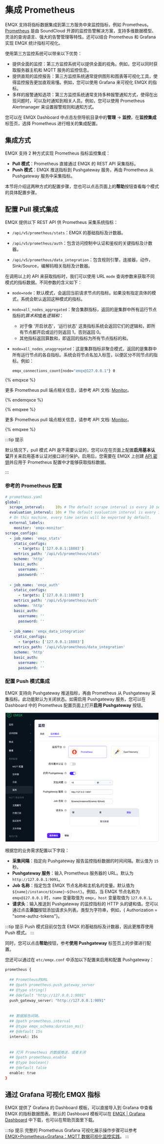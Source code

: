 # 集成 Prometheus

EMQX 支持将指标数据集成到第三方服务中来监控指标，例如 Prometheus。[Prometheus](https://prometheus.io/) 是由 SoundCloud 开源的监控告警解决方案，支持多维数据模型、灵活的查询语言、强大的告警管理等特性。还可以结合 Prometheus 和 Grafana 实现 EMQX 统计指标可视化。

使用第三方监控系统可以带来以下优势：

- 提供全面的监控：第三方监控系统可以提供全面的视角。例如，您可以同时获取服务器主机和 MQTT 服务的监控信息。
- 提供直观的监控报告：第三方监控系统通常提供图形和图表等可视化工具，使得监控报告更加直观易懂。例如，您可以使用 Grafana 来可视化 EMQX 的指标。
- 多样的报警通知选项：第三方监控系统通常支持多种报警通知方式，使得在出现问题时，可以及时通知到相关人员。例如，您可以使用 Prometheus Alertmanager 来设置报警规则和通知方式。

您可以在 EMQX Dashboard 中点击左侧导航目录中的**管理** -> **监控**，在**监控集成**标签页，选择 Prometheus 进行相关的集成配置。

<!-- TODO 5.5 将 Dashboard 上的完整配置步骤合并到文档中 -->
## 集成方式

EMQX 支持 2 种方式实现 Prometheus 指标监控集成：

- **Pull 模式**：Prometheus 直接通过 EMQX 的 REST API 采集指标。
- **Push 模式**：EMQX 推送指标到 Pushgateway 服务，再由 Prometheus 从 Pushgateway 服务中采集指标。

本节将介绍这两种方式的配置步骤，您也可以点击页面上的**帮助**按钮查看每个模式的具体配置步骤。

## 配置 Pull 模式集成

EMQX 提供以下 REST API 供 Prometheus 采集系统指标：

- `/api/v5/prometheus/stats`：EMQX 的基础指标及计数器。

- `/api/v5/prometheus/auth`：包含访问控制中认证和鉴权的关键指标及计数器。

- `/api/v5/prometheus/data_integration`：包含规则引擎，连接器，动作，Sink/Source，编解码相关指标及计数器。

在调用以上的 API 来获取指标时，我们可以使用 URL `mode` 查询参数来获取不同模式的指标数据。不同参数的含义如下：

- `mode=node`：默认模式，会返回当前请求节点的指标。如果没有指定具体的模式，系统会默认返回这种模式的指标。

- `mode=all_nodes_aggregated`：聚合集群指标，返回的是集群中所有运行节点指标的*算术和*或者*逻辑和*：
  - 对于像 '开启状态'，'运行状态' 这类指标系统会返回它们的逻辑和，即所有节点都开启或运行则返回 1，否则返回 0。
  - 其他指标返回算数和，即返回的指标为所有节点指标的和。

- `mode=all_nodes_unaggregated`：这是集群指标非聚合模式，返回的是集群中所有运行节点的各自指标。系统会将节点名加入标签，以便区分不同节点的指标。例如：

  ```bash
  emqx_connections_count{node="emqx@127.0.0.1"} 0
  ```

{% emqxce %}

更多 Prometheus pull 端点相关信息，请参考 API 文档: [Monitor](https://www.emqx.io/docs/zh/@CE_MINOR_VERSION@/admin/api-docs.html#tag/Monitor)。

{% endemqxce %}

{% emqxee %}

更多 Prometheus pull 端点相关信息，请参考 API 文档: [Monitor](https://docs.emqx.com/zh/enterprise/@EE_MINOR_VERSION@/admin/api-docs.html)。

{% emqxee %}

:::tip 提示

默认情况下，pull 模式 API 是不需要认证的，您可以在在页面上配置**启用基本认证**开关来启用基本认证对接口进行保护。启用后，您需要在 EMQX 上创建 [API 密钥](../admin//api.md#认证)并应用于 Prometheus 配置中才能够获取指标数据。

:::

### 参考的 Prometheus 配置

```yaml
# prometheus.yaml
global:
  scrape_interval:     10s # The default scrape interval is every 10 seconds.
  evaluation_interval: 10s # The default evaluation interval is every 10 seconds.
  # On this machine, every time series will be exported by default.
  external_labels:
    monitor: 'emqx-monitor'
scrape_configs:
  - job_name: 'emqx_stats'
    static_configs:
      - targets: ['127.0.0.1:18083']
    metrics_path: '/api/v5/prometheus/stats'
    scheme: 'http'
    basic_auth:
      username: ''
      password: ''

  - job_name: 'emqx_auth'
    static_configs:
      - targets: ['127.0.0.1:18083']
    metrics_path: '/api/v5/prometheus/auth'
    scheme: 'http'
    basic_auth:
      username: ''
      password: ''

  - job_name: 'emqx_data_integration'
    static_configs:
      - targets: ['127.0.0.1:18083']
    metrics_path: '/api/v5/prometheus/data_integration'
    scheme: 'http'
    basic_auth:
      username: ''
      password: ''
```

### 配置 Push 模式集成

EMQX 支持向 Pushgateway 推送指标，再由 Prometheus 从 Pushgateway 采集指标。此功能默认为关闭状态。如需启用 Pushgateway 服务，您可以在 Dashboard 中的 Prometheus 配置页面上打开**启用 Pushgateway** 按钮。

<img src="./assets/config_pushgateway.png" alt="config_pushgateway" style="zoom:67%;" />

根据您的业务需求配置以下字段：

- **采集间隔**：指定向 Pushgateway 报告监控指标数据的时间间隔。默认值为 `15` 秒。
- **Pushgateway 服务**：输入 Prometheus 服务器的 URL。默认为 `http://127.0.0.1:9091`。
- **Job 名称**：指定包含 EMQX 节点名称和主机名的变量。默认值为 `${name}/instance/${name}~${host}`。例如，当 EMQX 节点名称为 `emqx@127.0.0.1` 时，`name` 变量取值为 `emqx`，`host` 变量取值为 `127.0.0.1`。
- **请求头**：输入推送到 Pushgateway 的监控指标的 HTTP 头的键和值。您可以通过点击**添加**按钮添加请求头列表。类型为字符串，例如，{ Authorization = "some-authz-tokens"}。

:::tip 提示
Push 模式目前仅包含 EMQX 的基础指标及计数器，因此更推荐使用 Push 模式。
:::

同时，您可以点击**帮助**按钮，参考**使用 Pushgateway** 标签页上的步骤进行配置。

您还可以通过在 `etc/emqx.conf` 中添加以下配置来启用和配置 Pushgateway：

```bash
prometheus {

  ## Prometheus的URL
  ## @path prometheus.push_gateway_server
  ## @type string()
  ## @default "http://127.0.0.1:9091"
  push_gateway_server: "http://127.0.0.1:9091"


  ## 数据报告间隔。
  ## @path prometheus.interval
  ## @type emqx_schema:duration_ms()
  ## @default 15s
  interval: 15s


  ## 打开 Prometheus 的数据推送，或者关闭
  ## @path prometheus.enable
  ## @type boolean()
  ## @default false
  enable: true
}
```

## 通过 Grafana 可视化 EMQX 指标

EMQX 提供了 Grafana 的 Dashboard 模板，可以直接导入到 Grafana 中查看 EMQX 的指标数据图表。默认的 Dashboard 模板可以在 [EMQX | Grafana Dashboard](https://grafana.com/grafana/dashboards/17446-emqx/) 中下载，也可以在帮助页面里下载。

:::tip 提示
完整的 Prometheus Grafana 可视化展示操作步骤可以参考 [EMQX+Prometheus+Grafana：MQTT 数据可视化监控实践](https://www.emqx.com/zh/blog/emqx-prometheus-grafana)。
:::
